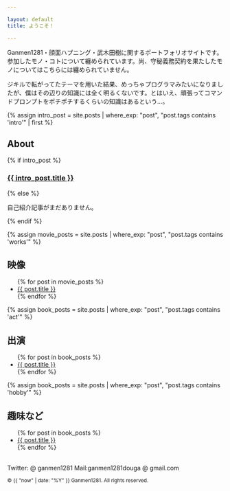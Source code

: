 ```yaml
---

layout: default
title: ようこそ！

---
```


Ganmen1281・顔面ハプニング・武木田樹に関するポートフォリオサイトです。参加したモノ・コトについて纏められています。尚、守秘義務契約を果たしたモノについてはこちらには纏められていません。

ジキルで転がってたテーマを用いた結果、めっちゃプログラマみたいになりましたが、僕はその辺りの知識には全く明るくないです。とはいえ、頑張ってコマンドプロンプトをポチポチするくらいの知識はあるという...。

{% assign intro_post = site.posts | where_exp: "post", "post.tags contains 'intro'" | first %}

<h2>About</h2>
{% if intro_post %}
  <h3><a href="{{ intro_post.url }}">{{ intro_post.title }}</a></h3>
{% else %}
  <p>自己紹介記事がまだありません。</p>
{% endif %}

{% assign movie_posts = site.posts | where_exp: "post", "post.tags contains 'works'" %}
<h2>映像</h2>
<ul>
  {% for post in movie_posts %}
    <li><a href="{{ post.url }}">{{ post.title }}</a></li>
  {% endfor %}
</ul>

{% assign book_posts = site.posts | where_exp: "post", "post.tags contains 'act'" %}
<h2>出演</h2>
<ul>
  {% for post in book_posts %}
    <li><a href="{{ post.url }}">{{ post.title }}</a></li>
  {% endfor %}
</ul>

{% assign book_posts = site.posts | where_exp: "post", "post.tags contains 'hobby'" %}
<h2>趣味など</h2>
<ul>
  {% for post in book_posts %}
    <li><a href="{{ post.url }}">{{ post.title }}</a></li>
  {% endfor %}
</ul>
<br>
Twitter: @ ganmen1281  
Mail:ganmen1281douga @ gmail.com  

<p><small>&copy; {{ "now" | date: "%Y" }} Ganmen1281. All rights reserved.</small></p>